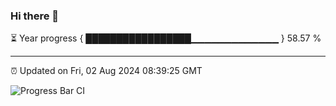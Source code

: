 ### Hi there 👋

⏳ Year progress { █████████████████▁▁▁▁▁▁▁▁▁▁▁▁▁ } 58.57 %

---

⏰ Updated on Fri, 02 Aug 2024 08:39:25 GMT

![Progress Bar CI](https://github.com/IshwaranRudhara/GIT-ACTION/workflows/Progress%20Bar%20CI/badge.svg)
